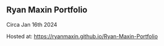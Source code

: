 ## Ryan Maxin Portfolio

Circa Jan 16th 2024

Hosted at: https://ryanmaxin.github.io/Ryan-Maxin-Portfolio
